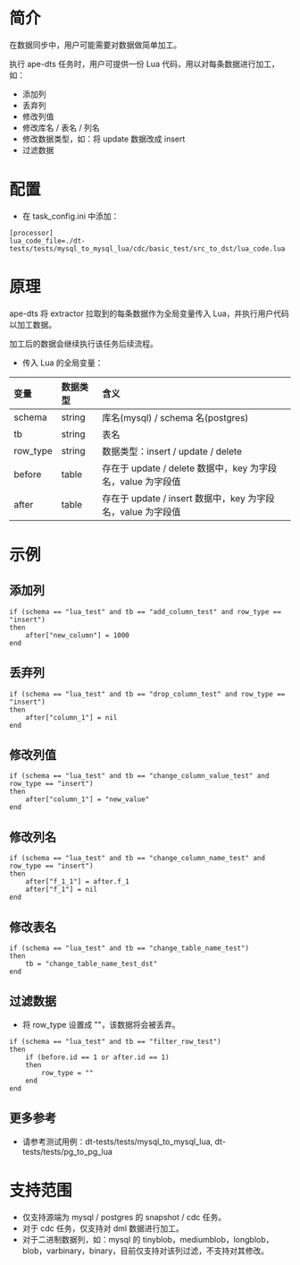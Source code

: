# 简介
在数据同步中，用户可能需要对数据做简单加工。

执行 ape-dts 任务时，用户可提供一份 Lua 代码，用以对每条数据进行加工，如：

- 添加列
- 丢弃列
- 修改列值
- 修改库名 / 表名 / 列名
- 修改数据类型，如：将 update 数据改成 insert
- 过滤数据

# 配置
- 在 task_config.ini 中添加：
```
[processor]
lua_code_file=./dt-tests/tests/mysql_to_mysql_lua/cdc/basic_test/src_to_dst/lua_code.lua
```

# 原理
ape-dts 将 extractor 拉取到的每条数据作为全局变量传入 Lua，并执行用户代码以加工数据。

加工后的数据会继续执行该任务后续流程。

- 传入 Lua 的全局变量：

| 变量 | 数据类型 | 含义 |
| :-------- | :-------- | :-------- |
| schema | string | 库名(mysql) / schema 名(postgres) |
| tb | string | 表名 |
| row_type | string | 数据类型：insert / update / delete |
| before | table | 存在于 update / delete 数据中，key 为字段名，value 为字段值 |
| after | table | 存在于 update / insert 数据中，key 为字段名，value 为字段值 |


# 示例
## 添加列
```
if (schema == "lua_test" and tb == "add_column_test" and row_type == "insert")
then
    after["new_column"] = 1000
end
```

## 丢弃列
```
if (schema == "lua_test" and tb == "drop_column_test" and row_type == "insert")
then
    after["column_1"] = nil
end
```

## 修改列值
```
if (schema == "lua_test" and tb == "change_column_value_test" and row_type == "insert")
then
    after["column_1"] = "new_value"
end
```

## 修改列名
```
if (schema == "lua_test" and tb == "change_column_name_test" and row_type == "insert")
then
    after["f_1_1"] = after.f_1
    after["f_1"] = nil
end
```

## 修改表名
```
if (schema == "lua_test" and tb == "change_table_name_test")
then
    tb = "change_table_name_test_dst"
end
```

## 过滤数据
- 将 row_type 设置成 ""，该数据将会被丢弃。
```
if (schema == "lua_test" and tb == "filter_row_test")
then
    if (before.id == 1 or after.id == 1)
    then
        row_type = ""
    end
end
```

## 更多参考
- 请参考测试用例：dt-tests/tests/mysql_to_mysql_lua, dt-tests/tests/pg_to_pg_lua

# 支持范围
- 仅支持源端为 mysql / postgres 的 snapshot / cdc 任务。
- 对于 cdc 任务，仅支持对 dml 数据进行加工。
- 对于二进制数据列，如：mysql 的 tinyblob，mediumblob，longblob，blob，varbinary，binary，目前仅支持对该列过滤，不支持对其修改。


